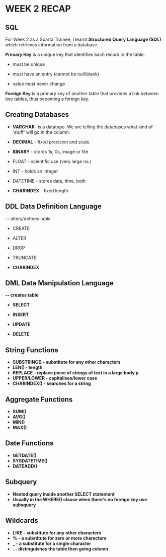 # WEEK 2 RECAP

## SQL

<p>For Week 2 as a Sparta Trainee, I learnt <b>Structured Query Language (SQL)</b> which retrieves information from a database.</p>

<b>Primary Key</b> is a unique key that identifies each record in the table.
* <p>must be unique </p>
* <p>must have an entry (cannot be null/blank)</p>
* <p>value must never change</p>

<b>Foreign Key</b> is a primary key of another table that provides a link between two tables, thus becoming a foreign key.

## Creating Databases
* <p><b>VARCHAR</b>- is a datatype. We are telling the databases what kind of 'stuff' will go in the column.</p>
* <p><b>DECIMAL</b> - fixed precision and scale.</p>
* <p><b>BINARY</b> - stores 1s, 0s, image or file</p>
* <p>FLOAT</b> - scientific use (very large no.)</p>
* <p></b>INT</b> - holds an integer</p>
* <p></b>DATETIME</b> - stores date, time, both</p>
* <p><b>CHARINDEX</b> - fixed length</p>

## DDL Data Definition Language
-- alters/defines table
* <p>CREATE</p>
* <p>ALTER</p>
* <p>DROP</p>
* <p>TRUNCATE</p>
* <p><b>CHARINDEX</p>

## DML Data Manipulation Language
-- creates table
* <p>SELECT</p>
* <p>INSERT</p>
* <p>UPDATE</p>
* <p>DELETE</p>

## String Functions
* SUBSTRING() - substitute for any other characters
* LEN() - length
* REPLACE - replace piece of strings of text in a large body p
* UPPER/LOWER - capitalises/lower case
* CHARINDEX() - searches for a string

## Aggregate Functions
* SUM()
* AVG()
* MIN()
* MAX()

## Date Functions
* GETDATE()
* SYSDATETIME()
* DATEADD()

## Subquery
* Nested query inside another SELECT statement
* Usually in the WHERE() clause when there's no foreign key use subsquery

## Wildcards
* LIKE - substitute for any other characters
* % - a substitute for zero or more characters
* _ - a substitute for a single character
* . - distinguishes the table then going column

